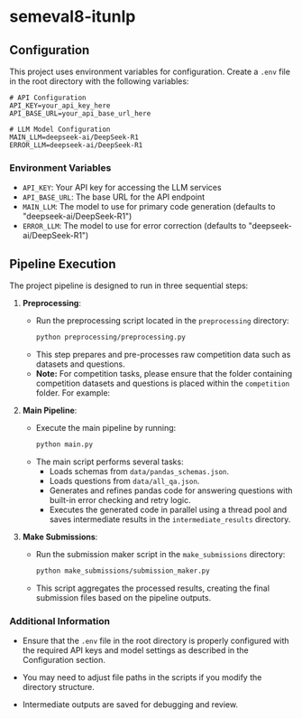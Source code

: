 # semeval8-itunlp

## Configuration

This project uses environment variables for configuration. Create a `.env` file in the root directory with the following variables:

```env
# API Configuration
API_KEY=your_api_key_here
API_BASE_URL=your_api_base_url_here

# LLM Model Configuration
MAIN_LLM=deepseek-ai/DeepSeek-R1
ERROR_LLM=deepseek-ai/DeepSeek-R1
```

### Environment Variables

- `API_KEY`: Your API key for accessing the LLM services
- `API_BASE_URL`: The base URL for the API endpoint
- `MAIN_LLM`: The model to use for primary code generation (defaults to "deepseek-ai/DeepSeek-R1")
- `ERROR_LLM`: The model to use for error correction (defaults to "deepseek-ai/DeepSeek-R1")

## Pipeline Execution

The project pipeline is designed to run in three sequential steps:

1. **Preprocessing**:
   - Run the preprocessing script located in the `preprocessing` directory:
     ```bash
     python preprocessing/preprocessing.py
     ```
   - This step prepares and pre-processes raw competition data such as datasets and questions.
   - **Note:** For competition tasks, please ensure that the folder containing competition datasets and questions is placed within the `competition` folder. For example:

2. **Main Pipeline**:
   - Execute the main pipeline by running:
     ```bash
     python main.py
     ```
   - The main script performs several tasks:
       - Loads schemas from `data/pandas_schemas.json`.
       - Loads questions from `data/all_qa.json`.
       - Generates and refines pandas code for answering questions with built-in error checking and retry logic.
       - Executes the generated code in parallel using a thread pool and saves intermediate results in the `intermediate_results` directory.

3. **Make Submissions**:
   - Run the submission maker script in the `make_submissions` directory:
     ```bash
     python make_submissions/submission_maker.py
     ```
   - This script aggregates the processed results, creating the final submission files based on the pipeline outputs.

### Additional Information

- Ensure that the `.env` file in the root directory is properly configured with the required API keys and model settings as described in the Configuration section.

- You may need to adjust file paths in the scripts if you modify the directory structure.

- Intermediate outputs are saved for debugging and review.
